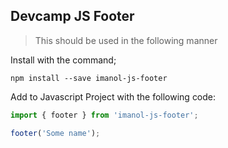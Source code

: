 ## Devcamp JS Footer

> This should be used in the following manner

Install with the command;

```
npm install --save imanol-js-footer
```

Add to Javascript Project with the following code:

```javascript
import { footer } from 'imanol-js-footer';

footer('Some name');
```